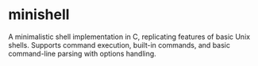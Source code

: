 # minishell
A minimalistic shell implementation in C, replicating features of basic Unix shells. Supports command execution, built-in commands, and basic command-line parsing with options handling.
